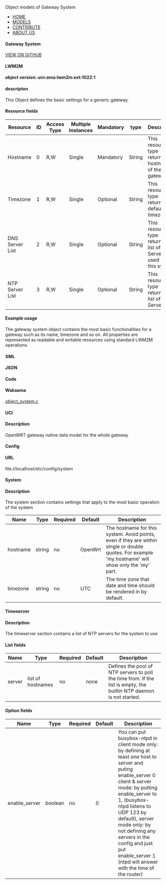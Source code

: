 Object models of Gateway System

- [HOME](index.html)
- [MODELS](models.html)
- [CONTRIBUTE](contribute.html)
- [ABOUT US](aboutUs.html)


#### Gateway System

[VIEW ON GITHUB](https://github.com/T4ACTIVE/T4ACTIVE.github.io/tree/master/Model_List/Gateway_System)

#### LWM2M

#### object version: urn:oma:lwm2m:ext:1022:1

#### descripton

This Object defines the basic settings for a generic gateway.

#### Resource fields

| Resource        | ID | Access Type | Multiple Instances | Mandatory | type   | Description |
| --------------- |--- | ----------- | -----------------  | ----------| -------| ----------- |
| Hostname        | 0  | R,W         | Single             | Mandatory | String | This resource type returns the hostname of the gateway. |
| Timezone        | 1  | R,W         | Single             | Optional  | String | This resource type returns the default timezone. |
| DNS Server List | 2  | R,W         | Single             | Optional  | String | This resource type returns a list of DNS Servers used by this system. |
| NTP Server List | 3  | R,W         | Single             | Optional  | String | This resource type returns a list of NTP Servers. |

#### Example usage

The gateway system object contains the most basic functionalities for a gateway such as its name, timezone and so on. All properties are represented as readable and writable resources using standard LWM2M operations.

#### XML

#### JSON

#### Code

#### Wakaama

[object_system.c](Gateway_System/object_system.c)

#### UCI

#### Description

OpenWRT gateway native data model for the whole gateway

#### Config

#### URL

file://localhost/etc/config/system


#### System

#### Description

The system section contains settings that apply to the most basic operation of the system

| Name     | Type   | Required | Default | Description | 
| -------- | ------ | -------- | --------| ----------  | 
| hostname | string | no       | OpenWrt | The hostname for this system. Avoid points, even if they are within single or double quotes. For example 'my.hostname' will show only the 'my' part. |
| timezone | string | no       | UTC     | The time zone that date and time should be rendered in by default. | 

#### Timeserver

#### Description

The timeserver section contains a list of NTP servers for the system to use

#### List fields

| Name   | Type              | Required | Default | Description | 
| ----   | ----------------  | -------- | --------| ----------  | 
| server | list of hostnames | no       | none    | Defines the pool of NTP servers to poll the time from. If the list is empty, the builtin NTP daemon is not started. |

#### Option fields

| Name          | Type    | Required | Default | Description | 
| -----------   | -----   | -------- | --------| ----------  | 
| enable_server | boolean | no       | 0       | You can put busybox-ntpd in client mode only: by defining at least one host to server and puting enable_server 0 client & server mode: by putting enable_server to 1, (busybox-ntpd listens to UDP 123 by default), server mode only: by not defining any servers in the config and just put enable_server 1 (ntpd will answer with the time of the router) |

